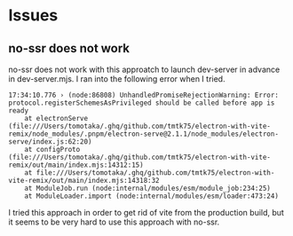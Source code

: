 # Issues
## no-ssr does not work
no-ssr does not work with this approatch to launch dev-server in advance in dev-server.mjs.
I ran into the following error when I tried.

```
17:34:10.776 › (node:86808) UnhandledPromiseRejectionWarning: Error: protocol.registerSchemesAsPrivileged should be called before app is ready
    at electronServe (file:///Users/tomotaka/.ghq/github.com/tmtk75/electron-with-vite-remix/node_modules/.pnpm/electron-serve@2.1.1/node_modules/electron-serve/index.js:62:20)
    at configProto (file:///Users/tomotaka/.ghq/github.com/tmtk75/electron-with-vite-remix/out/main/index.mjs:14312:15)
    at file:///Users/tomotaka/.ghq/github.com/tmtk75/electron-with-vite-remix/out/main/index.mjs:14318:32
    at ModuleJob.run (node:internal/modules/esm/module_job:234:25)
    at ModuleLoader.import (node:internal/modules/esm/loader:473:24)
```

I tried this approach in order to get rid of vite from the production build, but it seems to be very hard to use this approach with no-ssr.

